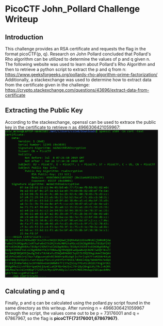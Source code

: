 # PicoCTF John_Pollard Challenge Writeup
## Introduction
This challenge provides an RSA certificate and requests the flag in the format picoCTF{p, q}. Research on John Pollard concluded that Pollard's Rho algorithm can be utilized to determine the values of p and q given n. The following website was used to learn about Pollard's Rho Algorithm and then to retrieve a python script to extract the p and q from n: https://www.geeksforgeeks.org/pollards-rho-algorithm-prime-factorization/ <br>
Additionally, a stackexchange was used to determine how to extract data from the certificate given in the challenge: https://crypto.stackexchange.com/questions/43696/extract-data-from-certificate

## Extracting the Public Key
According to the stackexchange, openssl can be used to extrace the public key in the certificate to retrieve n as 4966306421059967: <img src="shell.PNG" />

## Calculating p and q
Finally, p and q can be calculated using the pollard.py script found in the same directory as this writeup. After running n = 4966306421059967 through the script, the values come out to be p = 73176001 and q = 67867967, so the flag is <b>picoCTF{73176001,67867967}</b>.

